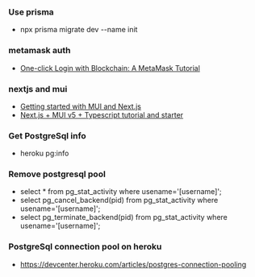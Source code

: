 ### Use prisma

- npx prisma migrate dev --name init

### metamask auth

- [One-click Login with Blockchain: A MetaMask Tutorial](https://www.toptal.com/ethereum/one-click-login-flows-a-metamask-tutorial)

### nextjs and mui

- [Getting started with MUI and Next.js](https://blog.logrocket.com/getting-started-with-mui-and-next-js/)
- [Next.js + MUI v5 + Typescript tutorial and starter](https://dev.to/hajhosein/nextjs-mui-v5-typescript-tutorial-and-starter-3pab)

### Get PostgreSql info

- heroku pg:info

### Remove postgresql pool

- select \* from pg_stat_activity where usename='[username]';
- select pg_cancel_backend(pid) from pg_stat_activity where usename='[username]';
- select pg_terminate_backend(pid) from pg_stat_activity where usename='[username]';

### PostgreSql connection pool on heroku

- https://devcenter.heroku.com/articles/postgres-connection-pooling
